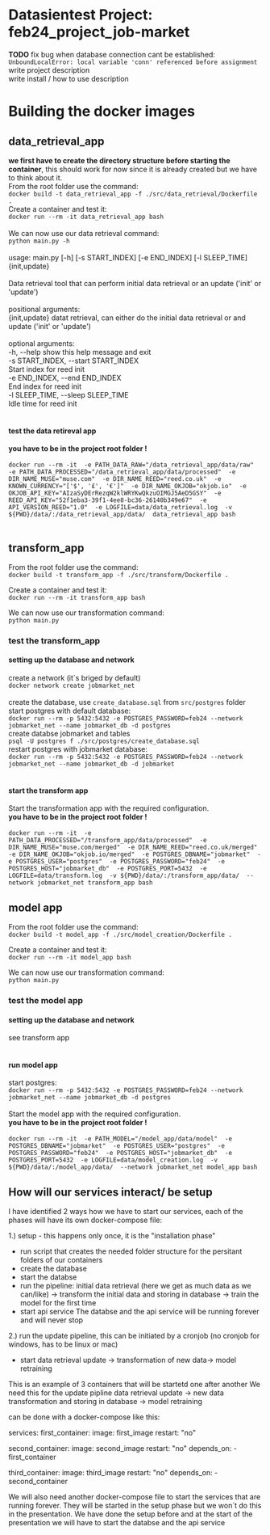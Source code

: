 # Datasientest Project: feb24_project_job-market

**TODO**
fix bug when database connection cant be established:
`UnboundLocalError: local variable 'conn' referenced before assignment`<br>
write project description<br>
write install / how to use description<br>

# Building the docker images
## data_retrieval_app
**we first have to create the directory structure before starting the container**, this should work for now since it is already created but we have to think about it.<br>
From the root folder use the command:<br>
`docker build -t data_retrieval_app -f ./src/data_retrieval/Dockerfile .`<br>
Create a container and test it:<br>
`docker run --rm -it data_retrieval_app bash`<br>
<br>
We can now use our data retrieval command:<br>
`python main.py -h`<br>
<br>
usage: main.py [-h] [-s START_INDEX] [-e END_INDEX] [-l SLEEP_TIME] {init,update}<br>
<br>
Data retrieval tool that can perform initial data retrieval or an update ('init' or 'update')<br>
<br>
positional arguments:<br>
  {init,update}         datat retrieval, can either do the initial data retrieval or and update ('init' or 'update')<br>
<br>
optional arguments:<br>
  -h, --help            show this help message and exit<br>
  -s START_INDEX, --start START_INDEX<br>
                        Start index for reed init<br>
  -e END_INDEX, --end END_INDEX<br>
                        End index for reed init<br>
  -l SLEEP_TIME, --sleep SLEEP_TIME<br>
                        Idle time for reed init<br>
<br>
#### test the data retireval app
**you have to be in the project root folder !**<br>
<br>
`docker run --rm -it 
-e PATH_DATA_RAW="/data_retrieval_app/data/raw" 
-e PATH_DATA_PROCESSED="/data_retrieval_app/data/processed" 
-e DIR_NAME_MUSE="muse.com" 
-e DIR_NAME_REED="reed.co.uk" 
-e KNOWN_CURRENCY="['$', '£', '€']" 
-e DIR_NAME_OKJOB="okjob.io" 
-e OKJOB_API_KEY="AIzaSyDErRezqW2klWRYKwQkzuOIMGJ5AeD5GSY" 
-e REED_API_KEY="52f1eba3-39f1-4ee8-bc36-26140b349e67" 
-e API_VERSION_REED="1.0" 
-e LOGFILE=data/data_retrieval.log 
-v ${PWD}/data/:/data_retrieval_app/data/ 
data_retrieval_app bash`
<br>
<br>

## transform_app
From the root folder use the command:<br>
`docker build -t transform_app -f ./src/transform/Dockerfile .`<br>

Create a container and test it:<br>
`docker run --rm -it transform_app bash`<br>

We can now use our transformation command:<br>
`python main.py`<br>

### test the transform_app
#### setting up the database and network
create a network (it´s briged by default)<br>
`docker network create jobmarket_net`<br>
<br>
create the database, use `create_database.sql` from `src/postgres` folder<br>
start postgres with default database:<br>
`docker run --rm -p 5432:5432 -e POSTGRES_PASSWORD=feb24 --network jobmarket_net --name jobmarket_db -d postgres`<br>
create databse jobmarket and tables<br>
`psql -U postgres f ./src/postgres/create_database.sql`<br> 
restart postgres with jobmarket database:<br>
`docker run --rm -p 5432:5432 -e POSTGRES_PASSWORD=feb24 --network jobmarket_net --name jobmarket_db -d jobmarket`<br>
<br>
#### start the transform app
Start the transformation app with the required configuration.<br>
**you have to be in the project root folder !**<br>
<br>
`docker run --rm -it 
-e PATH_DATA_PROCESSED="/transform_app/data/processed" 
-e DIR_NAME_MUSE="muse.com/merged" 
-e DIR_NAME_REED="reed.co.uk/merged" 
-e DIR_NAME_OKJOB="okjob.io/merged" 
-e POSTGRES_DBNAME="jobmarket" 
-e POSTGRES_USER="postgres" 
-e POSTGRES_PASSWORD="feb24" 
-e POSTGRES_HOST="jobmarket_db" 
-e POSTGRES_PORT=5432 
-e LOGFILE=data/transform.log 
-v ${PWD}/data/:/transform_app/data/ 
--network jobmarket_net
transform_app bash`

## model app
From the root folder use the command:<br>
`docker build -t model_app -f ./src/model_creation/Dockerfile .`<br>

Create a container and test it:<br>
`docker run --rm -it model_app bash`<br>

We can now use our transformation command:<br>
`python main.py`<br>

### test the model app
#### setting up the database and network
see transform app<br>
<br>
#### run model app
start postgres:<br>
`docker run --rm -p 5432:5432 -e POSTGRES_PASSWORD=feb24 --network jobmarket_net --name jobmarket_db -d postgres`<br>
<br>
Start the model app with the required configuration.<br>
**you have to be in the project root folder !**<br>
<br>
`docker run --rm -it 
-e PATH_MODEL="/model_app/data/model" 
-e POSTGRES_DBNAME="jobmarket" 
-e POSTGRES_USER="postgres" 
-e POSTGRES_PASSWORD="feb24" 
-e POSTGRES_HOST="jobmarket_db" 
-e POSTGRES_PORT=5432 
-e LOGFILE=data/model_creation.log 
-v ${PWD}/data/:/model_app/data/ 
--network jobmarket_net
model_app bash`
## How will our services interact/ be setup

I have identified 2 ways how we have to start our services, each of the phases will have its own docker-compose file:

1.) setup - this happens only once, it is the "installation phase"
- run script that creates the needed folder structure for the persitant folders of our containers
- create the database
- start the databse
- run the pipeline: initial data retrieval (here we get as much data as we can/like) 
-> transform the initial data and storing in database
-> train the model for the first time
- start api service
The databse and the api service will be running forever and will never stop

2.) run the update pipeline, this can be initiated by a cronjob (no cronjob for windows, has to be linux or mac)
- start data retrieval update -> transformation of new data-> model retraining

This is an example of 3 containers that will be startetd one after another
We need this for the update pipline
data retrieval update -> new data transformation and storing in database -> model retraining

can be done with a docker-compose like this:

services:
  first_container:
    image: first_image
    restart: "no"  

  second_container:
    image: second_image
    restart: "no"
    depends_on:
      - first_container  
    
  third_container:
    image: third_image
    restart: "no"
    depends_on:
      - second_container  

We will also need another docker-compose file to start the services that are running forever. They will be started in the setup phase but we won´t do this 
in the presentation. We have done the setup before and at the start of the presentation we will have to start the databse and the api service
